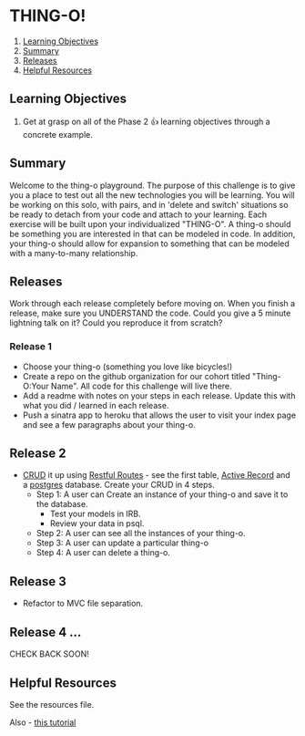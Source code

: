 # THING-O!


1. [Learning Objectives](#learning-objectives)
1. [Summary](#summary)
1. [Releases](#releases)
1. [Helpful Resources](#helpful-resources)

## Learning Objectives

1. Get at grasp on all of the Phase 2 :+1: learning objectives through a concrete example. 

## Summary

Welcome to the thing-o playground.  The purpose of this challenge is to give you a place to test out all the new technologies you will be learning. You will be working on this solo, with pairs, and in 'delete and switch' situations so be ready to detach from your code and attach to your learning.  Each exercise will be built upon your individualized "THING-O".  A thing-o should be something you are interested in that can be modeled in code. In addition, your thing-o should allow for expansion to something that can be modeled with a many-to-many relationship.   

## Releases
Work through each release completely before moving on.  When you finish a release, make sure you UNDERSTAND the code. Could you give a 5 minute lightning talk on it? Could you reproduce it from scratch? 

### Release 1
* Choose your thing-o (something you love like bicycles!)
* Create a repo on the github organization for our cohort titled "Thing-O:Your Name".  All code for this challenge will live there. 
* Add a readme with notes on your steps in each release.  Update this with what you did / learned in each release.   
* Push a sinatra app to heroku that allows the user to visit your index page and see a few paragraphs about your thing-o.  


## Release 2
* [CRUD](http://en.wikipedia.org/wiki/Create,_read,_update_and_delete) it up using [Restful Routes](http://guides.rubyonrails.org/routing.html) - see the first table, [Active Record](http://guides.rubyonrails.org/active_record_basics.html) and a [postgres](http://www.postgresql.org/) database.  Create your CRUD in 4 steps.  
  * Step 1: A user can Create an instance of your thing-o and save it to the database.  
    * Test your models in IRB.  
    * Review your data in psql.
  * Step 2: A user can see all the instances of your thing-o.
  * Step 3: A user can update a particular thing-o
  * Step 4: A user can delete a thing-o.


## Release 3
* Refactor to MVC file separation.

## Release 4 ... 
CHECK BACK SOON! 


## Helpful Resources

See the resources file.

Also - 
[this tutorial](http://mherman.org/blog/2013/06/08/designing-with-class-sinatra-plus-postgresql-plus-heroku/) 